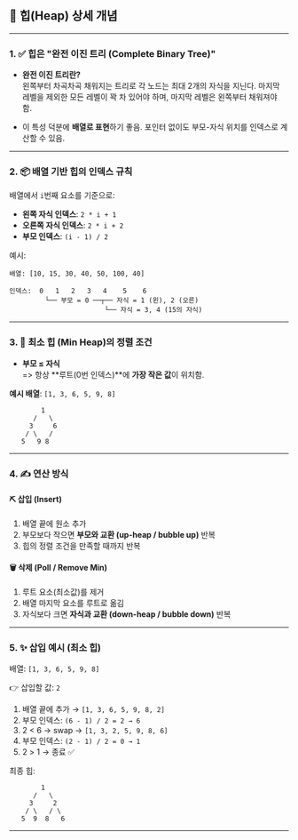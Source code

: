 ## 📘 힙(Heap) 상세 개념

---

### 1. ✅ 힙은 "완전 이진 트리 (Complete Binary Tree)"

- **완전 이진 트리란?**  
  왼쪽부터 차곡차곡 채워지는 트리로 각 노드는 최대 2개의 자식을 지닌다. 
  마지막 레벨을 제외한 모든 레벨이 꽉 차 있어야 하며, 마지막 레벨은 왼쪽부터 채워져야 함.

- 이 특성 덕분에 **배열로 표현**하기 좋음. 포인터 없이도 부모-자식 위치를 인덱스로 계산할 수 있음.

---

### 2. 📦 배열 기반 힙의 인덱스 규칙

배열에서 `i`번째 요소를 기준으로:

- **왼쪽 자식 인덱스**: `2 * i + 1`
- **오른쪽 자식 인덱스**: `2 * i + 2`
- **부모 인덱스**: `(i - 1) / 2`

예시:
```text
배열: [10, 15, 30, 40, 50, 100, 40]

인덱스:  0   1   2   3   4    5    6
         └── 부모 = 0 ──┬── 자식 = 1 (왼), 2 (오른)
                        └── 자식 = 3, 4 (15의 자식)
```
---

### 3. 🔼 최소 힙 (Min Heap)의 정렬 조건

- **부모 ≤ 자식**  
  => 항상 **루트(0번 인덱스)**에 **가장 작은 값**이 위치함.

**예시 배열**: `[1, 3, 6, 5, 9, 8]`

```
        1
      /   \
     3     6
    / \   /
   5   9 8
```

---

### 4. ✍️ 연산 방식

#### ⛏️ 삽입 (Insert)
1. 배열 끝에 원소 추가
2. 부모보다 작으면 **부모와 교환 (up-heap / bubble up)** 반복
3. 힙의 정렬 조건을 만족할 때까지 반복

#### 🗑️ 삭제 (Poll / Remove Min)
1. 루트 요소(최소값)를 제거
2. 배열 마지막 요소를 루트로 옮김
3. 자식보다 크면 **자식과 교환 (down-heap / bubble down)** 반복

---

### 5. ✨ 삽입 예시 (최소 힙)

배열: `[1, 3, 6, 5, 9, 8]`

👉 삽입할 값: `2`

1. 배열 끝에 추가 → `[1, 3, 6, 5, 9, 8, 2]`
2. 부모 인덱스: `(6 - 1) / 2 = 2 → 6`
3. 2 < 6 → swap → `[1, 3, 2, 5, 9, 8, 6]`
4. 부모 인덱스: `(2 - 1) / 2 = 0 → 1`
5. 2 > 1 → 종료 ✅

최종 힙:
```
        1
      /   \
     3     2
    / \   / \
   5  9  8   6
```

---